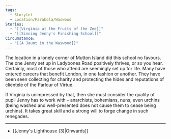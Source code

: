```yaml
---
tags:
  - Storylet
  - Location/Parabola/Waswood
Stories:
  - "[[Virginia at the Fruits of the Zee]]"
  - "[[Sinning Jenny's Finishing School]]"
Circumstance:
  - "[[A Jaunt in the Waswood]]"
---
```

The location in a lonely corner of Mutton Island did this school no favours. The one Jenny set up in Ladybones Road positively thrives, or so you hear. Certainly, most of those who attend are seemingly set up for life. Many have entered careers that benefit London, in one fashion or another. They have been seen collecting for charity and protecting the hides and reputations of clientele of the Parlour of Virtue.

If Virginia is unimpressed by that, then she must consider the quality of pupil Jenny has to work with – anarchists, bohemians, nuns, even urchins (being washed and well-presented does not cause them to cease being urchins). It takes great skill and a strong will to forge change in such renegades.

---

- [[Jenny's Lighthouse (3)|Onwards]]